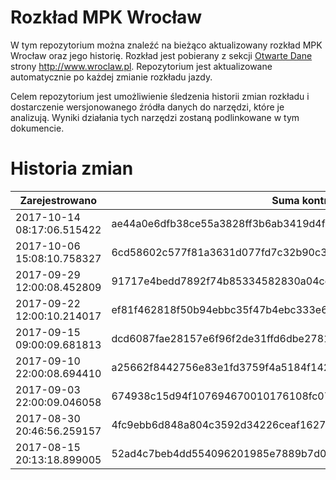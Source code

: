# Rozkład MPK Wrocław

W tym repozytorium można znaleźć na bieżąco aktualizowany rozkład MPK Wrocław oraz jego historię. Rozkład jest pobierany z sekcji [Otwarte Dane](http://www.wroclaw.pl/open-data/index.php?option=com_content&view=article&id=106:rozklad-jazdy-transportu-publicznego&catid=17&Itemid=165) strony http://www.wroclaw.pl. Repozytorium jest aktualizowane automatycznie po każdej zmianie rozkładu jazdy. 

Celem repozytorium jest umożliwienie śledzenia historii zmian rozkładu i dostarczenie wersjonowanego źródła danych do narzędzi, które je analizują. Wyniki działania tych narzędzi zostaną podlinkowane w tym dokumencie.

# Historia zmian

| Zarejestrowano | Suma kontrolna | Commit | 
| -------------- | -------------- | ------ | 
| 2017-10-14 08:17:06.515422 | ae44a0e6dfb38ce55a3828ff3b6ab3419d4f0588ff95c10b017ef94ae965b323 | d23aad2d9b37f8c690870a4378dfa4aea5bdd707 |
| 2017-10-06 15:08:10.758327 | 6cd58602c577f81a3631d077fd7c32b90c35be2f225731de4643770adb219100 | 3663a35e34c51a9b9b29d3127c0b34efe015876f |
| 2017-09-29 12:00:08.452809 | 91717e4bedd7892f74b85334582830a04cdeb9c7ae3f36dcc77fa9940353084f | 52e887468a7326040353366198d93171c3c23a2c |
| 2017-09-22 12:00:10.214017 | ef81f462818f50b94ebbc35f47b4ebc333e682029bc2050c7073c392743efff2 | 21c5c6f2e49adcb99efde49009c8f72e983a7e72 |
| 2017-09-15 09:00:09.681813 | dcd6087fae28157e6f96f2de31ffd6dbe2781e553ef1286a535115e3d69c2a95 | 91ef9dce32e7259fa0ca4b4d0d637ef2538ba8ff |
| 2017-09-10 22:00:08.694410 | a25662f8442756e83e1fd3759f4a5184f142a94be9d9ddae5bb18f1d0cade252 | ae85e7ec2e3175b90e2a1da36272685e99da26b1 |
| 2017-09-03 22:00:09.046058 | 674938c15d94f107694670010176108fc0700134eca82922d65ee77a29df19ac | 4b2831364f73dfcca1a4fc7a4e4ff63993c13b37 |
| 2017-08-30 20:46:56.259157 | 4fc9ebb6d848a804c3592d34226ceaf1627dc5238f3c0d790c088f5d7e997ce4 | af0ca12f05570b890dcd4915c166aede06aaf78a |
| 2017-08-15 20:13:18.899005 | 52ad4c7beb4dd554096201985e7889b7d0dae70cc6f527955d6452adfc69fb3d | 8f9077845bcc1192ebc359dca4f51b9b5096ef1b |

